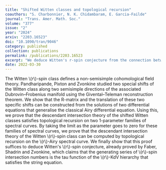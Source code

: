 ```yaml
---
title: "Shifted Witten classes and topological recursion"
coauthors: "S. Charbonnier, N. K. Chidambaram, E. Garcia-Failde"
journal: "Trans. Amer. Math. Soc."
volume: "377"
issue: "2"
year: "2024"
arxiv: "2203.16523"
doi: "10.1090/tran/9046"
category: published
collection: publications
permalink: /publications/2203.16523
excerpt: "We deduce Witten's r-spin conjecture from the connection between Givental's formalism and topological recursion."
date: 2022-03-30
---
```


The Witten \\(r\\)-spin class defines a non-semisimple cohomological field theory. Pandharipande, Pixton and Zvonkine studied two special shifts of the Witten class along two semisimple directions of the associated Dubrovin–Frobenius manifold using the Givental–Teleman reconstruction theorem. We show that the R-matrix and the translation of these two specific shifts can be constructed from the solutions of two differential equations that generalise the classical Airy differential equation. Using this, we prove that the descendant intersection theory of the shifted Witten classes satisfies topological recursion on two 1-parameter families of spectral curves. By taking the limit as the parameter goes to zero for these families of spectral curves, we prove that the descendant intersection theory of the Witten \\(r\\)-spin class can be computed by topological recursion on the \\(r\\)-Airy spectral curve. We finally show that this proof suffices to deduce Witten's \\(r\\)-spin conjecture, already proved by Faber, Shadrin and Zvonkine, which claims that the generating series of \\(r\\)-spin intersection numbers is the tau function of the \\(r\\)-KdV hierarchy that satisfies the string equation.